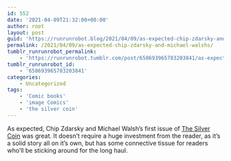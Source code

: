 ```yaml
---
id: 552
date: '2021-04-09T21:32:00+00:00'
author: root
layout: post
guid: 'https://runrunrobot.blog/2021/04/09/as-expected-chip-zdarsky-and-michael-walshs/'
permalink: /2021/04/09/as-expected-chip-zdarsky-and-michael-walshs/
tumblr_runrunrobot_permalink:
    - 'https://runrunrobot.tumblr.com/post/658693965783203841/as-expected-chip-zdarsky-and-michael-walshs'
tumblr_runrunrobot_id:
    - '658693965783203841'
categories:
    - Uncategorized
tags:
    - 'Comic books'
    - 'image Comics'
    - 'the silver coin'
---
```


As expected, Chip Zdarsky and Michael Walsh’s first issue of [The Silver Coin](https://imagecomics.com/comics/releases/the-silver-coin-1) was great. It doesn’t require a huge investment from the reader, as it’s a solid story all on it’s own, but has some connective tissue for readers who’ll be sticking around for the long haul.